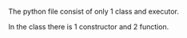 The python file consist of only 1 class and executor.

In the class there is 1 constructor and 2 function.
